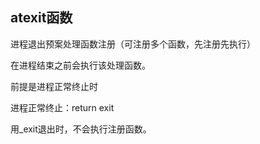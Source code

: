 ## atexit函数

进程退出预案处理函数注册（可注册多个函数，先注册先执行）



在进程结束之前会执行该处理函数。



前提是进程正常终止时



进程正常终止：return  exit  



用_exit退出时，不会执行注册函数。





